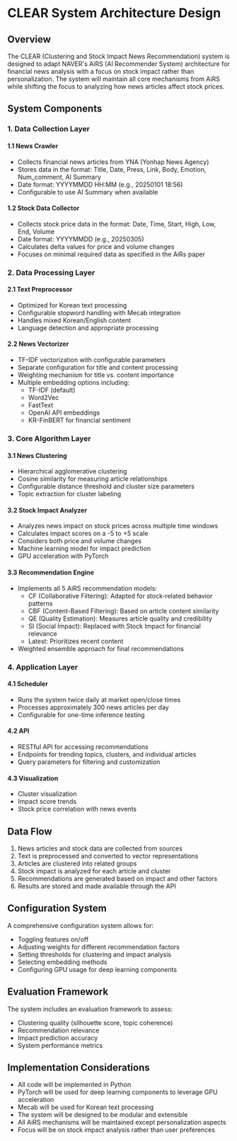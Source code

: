 # CLEAR System Architecture Design

## Overview

The CLEAR (Clustering and Stock Impact News Recommendation) system is designed to adapt NAVER's AiRS (AI Recommender System) architecture for financial news analysis with a focus on stock impact rather than personalization. The system will maintain all core mechanisms from AiRS while shifting the focus to analyzing how news articles affect stock prices.

## System Components

### 1. Data Collection Layer

#### 1.1 News Crawler
- Collects financial news articles from YNA (Yonhap News Agency)
- Stores data in the format: Title, Date, Press, Link, Body, Emotion, Num_comment, AI Summary
- Date format: YYYYMMDD HH:MM (e.g., 20250101 18:56)
- Configurable to use AI Summary when available

#### 1.2 Stock Data Collector
- Collects stock price data in the format: Date, Time, Start, High, Low, End, Volume
- Date format: YYYYMMDD (e.g., 20250305)
- Calculates delta values for price and volume changes
- Focuses on minimal required data as specified in the AiRs paper

### 2. Data Processing Layer

#### 2.1 Text Preprocessor
- Optimized for Korean text processing
- Configurable stopword handling with Mecab integration
- Handles mixed Korean/English content
- Language detection and appropriate processing

#### 2.2 News Vectorizer
- TF-IDF vectorization with configurable parameters
- Separate configuration for title and content processing
- Weighting mechanism for title vs. content importance
- Multiple embedding options including:
  - TF-IDF (default)
  - Word2Vec
  - FastText
  - OpenAI API embeddings
  - KR-FinBERT for financial sentiment

### 3. Core Algorithm Layer

#### 3.1 News Clustering
- Hierarchical agglomerative clustering
- Cosine similarity for measuring article relationships
- Configurable distance threshold and cluster size parameters
- Topic extraction for cluster labeling

#### 3.2 Stock Impact Analyzer
- Analyzes news impact on stock prices across multiple time windows
- Calculates impact scores on a -5 to +5 scale
- Considers both price and volume changes
- Machine learning model for impact prediction
- GPU acceleration with PyTorch

#### 3.3 Recommendation Engine
- Implements all 5 AiRS recommendation models:
  - CF (Collaborative Filtering): Adapted for stock-related behavior patterns
  - CBF (Content-Based Filtering): Based on article content similarity
  - QE (Quality Estimation): Measures article quality and credibility
  - SI (Social Impact): Replaced with Stock Impact for financial relevance
  - Latest: Prioritizes recent content
- Weighted ensemble approach for final recommendations

### 4. Application Layer

#### 4.1 Scheduler
- Runs the system twice daily at market open/close times
- Processes approximately 300 news articles per day
- Configurable for one-time inference testing

#### 4.2 API
- RESTful API for accessing recommendations
- Endpoints for trending topics, clusters, and individual articles
- Query parameters for filtering and customization

#### 4.3 Visualization
- Cluster visualization
- Impact score trends
- Stock price correlation with news events

## Data Flow

1. News articles and stock data are collected from sources
2. Text is preprocessed and converted to vector representations
3. Articles are clustered into related groups
4. Stock impact is analyzed for each article and cluster
5. Recommendations are generated based on impact and other factors
6. Results are stored and made available through the API

## Configuration System

A comprehensive configuration system allows for:
- Toggling features on/off
- Adjusting weights for different recommendation factors
- Setting thresholds for clustering and impact analysis
- Selecting embedding methods
- Configuring GPU usage for deep learning components

## Evaluation Framework

The system includes an evaluation framework to assess:
- Clustering quality (silhouette score, topic coherence)
- Recommendation relevance
- Impact prediction accuracy
- System performance metrics

## Implementation Considerations

- All code will be implemented in Python
- PyTorch will be used for deep learning components to leverage GPU acceleration
- Mecab will be used for Korean text processing
- The system will be designed to be modular and extensible
- All AiRS mechanisms will be maintained except personalization aspects
- Focus will be on stock impact analysis rather than user preferences
